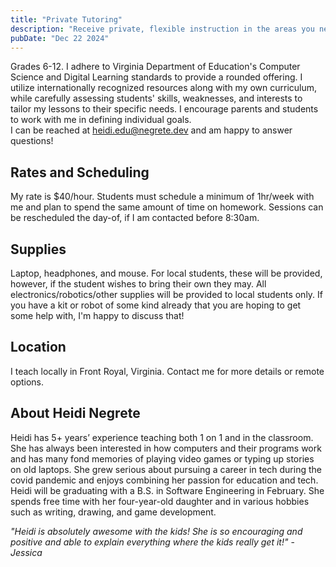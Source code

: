 ```yaml
---
title: "Private Tutoring"
description: "Receive private, flexible instruction in the areas you need for all ages."
pubDate: "Dec 22 2024"
---
```


Grades 6-12. I adhere to Virginia Department of Education's Computer Science and Digital Learning standards to provide a rounded offering. I utilize internationally recognized resources along with my own curriculum, while carefully assessing students' skills, weaknesses, and interests to tailor my lessons to their specific needs. I encourage parents and students to work with me in defining individual goals.  
I can be reached at heidi.edu@negrete.dev and am happy to answer questions!

## Rates and Scheduling

My rate is $40/hour. Students must schedule a minimum of 1hr/week with me and plan to spend the same amount of time on homework. Sessions can be rescheduled the day-of, if I am contacted before 8:30am.

## Supplies

Laptop, headphones, and mouse. For local students, these will be provided, however, if the student wishes to bring their own they may. All electronics/robotics/other supplies will be provided to local students only. If you have a kit or robot of some kind already that you are hoping to get some help with, I'm happy to discuss that!

## Location

I teach locally in Front Royal, Virginia. Contact me for more details or remote options.

## About Heidi Negrete

Heidi has 5+ years’ experience teaching both 1 on 1 and in the classroom. She has always been interested in how computers and their programs work and has many fond memories of playing video games or typing up stories on old laptops. She grew serious about pursuing a career in tech during the covid pandemic and enjoys combining her passion for education and tech. Heidi will be graduating with a B.S. in Software Engineering in February. She spends free time with her four-year-old daughter and in various hobbies such as writing, drawing, and game development.

_"Heidi is absolutely awesome with the kids! She is so encouraging and positive and able to explain everything where the kids really get it!"_ - _Jessica_
